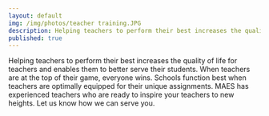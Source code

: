 ```yaml
---
layout: default
img: /img/photos/teacher training.JPG
description: Helping teachers to perform their best increases the quality of life for teachers and for students.
published: true
---
```


Helping teachers to perform their best increases the quality of life for teachers and enables them to better serve their students. When teachers are at the top of their game, everyone wins. Schools function best when teachers are optimally equipped for their unique assignments. MAES has experienced teachers who are ready to inspire your teachers to new heights. Let us know how we can serve you. 
